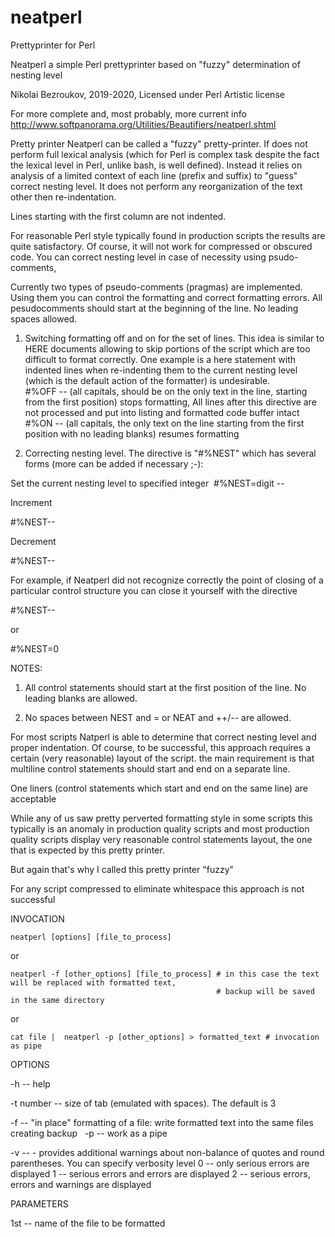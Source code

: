 # neatperl
Prettyprinter for Perl

Neatperl  a simple Perl  prettyprinter based on "fuzzy" determination of nesting level 
 
Nikolai Bezroukov, 2019-2020,   Licensed under Perl Artistic license 

For more complete and, most probably, more current info http://www.softpanorama.org/Utilities/Beautifiers/neatperl.shtml

Pretty printer Neatperl can be called a "fuzzy" pretty-printer. If does not perform full lexical analysis (which for Perl is complex task despite the fact the lexical level in Perl, unlike bash, is well defined). Instead it relies on analysis of a limited context of each line (prefix and suffix) to "guess" correct nesting level.  It does not perform any reorganization of the text other then re-indentation. 

Lines starting with the first column are not indented. 

For reasonable Perl style typically found in production scripts the results are quite satisfactory. Of course, it will not work for compressed or obscured code.
You can correct nesting level in case of necessity using psudo-comments, 

Currently two types of pseudo-comments (pragmas) are implemented. Using them you can control the formatting and correct formatting errors. All pesudocomments should start at the beginning of the line. No leading spaces allowed.

1. Switching formatting off and on for the set of lines. This idea is similar to HERE documents allowing to skip portions of the script which are too difficult to format correctly. One example is a here statement with indented lines when re-indenting them to the current nesting level (which is the default action of the formatter)  is undesirable.  
  #%OFF -- (all capitals, should be on the only text in the line, starting from the first position) stops formatting, All lines after this directive are not processed and put into listing and formatted code buffer intact
  #%ON -- (all capitals, the  only text on the line starting from the first position with no leading blanks) resumes formatting

2. Correcting nesting level. The directive is "#%NEST" which has  several forms (more can be added if necessary ;-):  

Set the current nesting level to specified integer 
 #%NEST=digit --

Increment 

#%NEST--

Decrement 

#%NEST--

For example, if  Neatperl did not recognize correctly the  point of closing of a particular control structure you can close it yourself with the directive

#%NEST-- 

or 

#%NEST=0 

NOTES: 

1. All control statements should start at the first position of the line. No leading blanks are allowed. 

2. No spaces between NEST and = or NEAT and ++/-- are allowed.

For most scripts Natperl is able to determine that correct nesting level and proper indentation. Of course, to be successful, this approach requires a certain (very reasonable) layout of the script. the main requirement is that multiline control statements should start and end on a separate line.  

One liners (control statements which start and end on the same line) are acceptable 

While any of us saw pretty perverted formatting style in some scripts this typically is an anomaly in production quality scripts and most production quality scripts display very reasonable control statements layout, the one that is expected by this pretty printer.  

But again that's why I called this pretty printer "fuzzy"

For any script compressed to eliminate whitespace this approach is not successful

INVOCATION

    neatperl [options] [file_to_process]
    
or 

    neatperl -f [other_options] [file_to_process] # in this case the text will be replaced with formatted text, 
                                                  # backup will be saved in the same directory
or 

    cat file |  neatperl -p [other_options] > formatted_text # invocation as pipe
    
OPTIONS

  -h --  help
  
  -t number -- size of tab (emulated with spaces). The default is 3
  
  -f -- "in place" formatting of a file: write formatted text into the same files creating backup
 
  -p -- work as a pipe
  
  -v -- - provides additional warnings about non-balance of quotes and round parentheses. You can specify verbosity level
        0 -- only serious errors are displayed
        1 -- serious errors and errors are displayed
        2 -- serious errors, errors and warnings are displayed

PARAMETERS

  1st -- name of the file to be formatted
